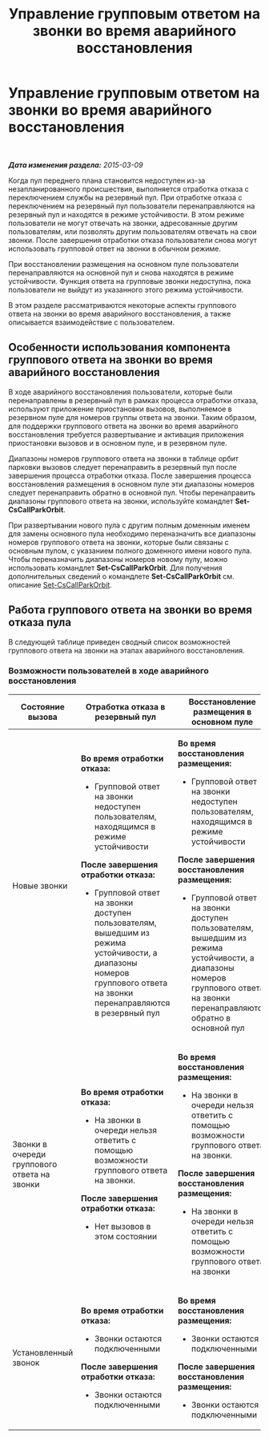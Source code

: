 ﻿---
title: Управление групповым ответом на звонки во время аварийного восстановления
TOCTitle: Управление групповым ответом на звонки во время аварийного восстановления
ms:assetid: 2d32f19f-c649-4a72-a4fb-edd338e3a7cc
ms:mtpsurl: https://technet.microsoft.com/ru-ru/library/JJ945618(v=OCS.15)
ms:contentKeyID: 52058182
ms.date: 05/19/2016
mtps_version: v=OCS.15
ms.translationtype: HT
---

# Управление групповым ответом на звонки во время аварийного восстановления

 

_**Дата изменения раздела:** 2015-03-09_

Когда пул переднего плана становится недоступен из-за незапланированного происшествия, выполняется отработка отказа с переключением службы на резервный пул. При отработке отказа с переключением на резервный пул пользователи перенаправляются на резервный пул и находятся в режиме устойчивости. В этом режиме пользователи не могут отвечать на звонки, адресованные другим пользователям, или позволять другим пользователям отвечать на свои звонки. После завершения отработки отказа пользователи снова могут использовать групповой ответ на звонки в обычном режиме.

При восстановлении размещения на основном пуле пользователи перенаправляются на основной пул и снова находятся в режиме устойчивости. Функция ответа на групповые звонки недоступна, пока пользователи не выйдут из указанного этого режима устойчивости.

В этом разделе рассматриваются некоторые аспекты группового ответа на звонки во время аварийного восстановления, а также описывается взаимодействие с пользователем.

## Особенности использования компонента группового ответа на звонки во время аварийного восстановления

В ходе аварийного восстановления пользователи, которые были перенаправлены в резервный пул в рамках процесса отработки отказа, используют приложение приостановки вызовов, выполняемое в резервном пуле для номеров группы ответа на звонки. Таким образом, для поддержки группового ответа на звонки во время аварийного восстановления требуется развертывание и активация приложения приостановки вызовов и в основном пуле, и в резервном пуле.

Диапазоны номеров группового ответа на звонки в таблице орбит парковки вызовов следует перенаправить в резервный пул после завершения процесса отработки отказа. После завершения процесса восстановления размещения в основном пуле эти диапазоны номеров следует перенаправить обратно в основной пул. Чтобы перенаправить диапазоны группового ответа на звонки, используйте командлет **Set-CsCallParkOrbit**.

При развертывании нового пула с другим полным доменным именем для замены основного пула необходимо переназначить все диапазоны номеров группового ответа на звонки, которые были связаны с основным пулом, с указанием полного доменного имени нового пула. Чтобы переназначить диапазоны номеров новому пулу, можно использовать командлет **Set-CsCallParkOrbit**. Для получения дополнительных сведений о командлете **Set-CsCallParkOrbit** см. описание [Set-CsCallParkOrbit](set-cscallparkorbit.md).

## Работа группового ответа на звонки во время отказа пула

В следующей таблице приведен сводный список возможностей группового ответа на звонки на этапах аварийного восстановления.

### Возможности пользователей в ходе аварийного восстановления

<table>
<colgroup>
<col style="width: 33%" />
<col style="width: 33%" />
<col style="width: 33%" />
</colgroup>
<thead>
<tr class="header">
<th>Состояние вызова</th>
<th>Отработка отказа в резервный пул</th>
<th>Восстановление размещения в основном пуле</th>
</tr>
</thead>
<tbody>
<tr class="odd">
<td><p>Новые звонки</p></td>
<td><p><strong>Во время отработки отказа:</strong></p>
<ul>
<li><p>Групповой ответ на звонки недоступен пользователям, находящимся в режиме устойчивости</p></li>
</ul>
<p><strong>После завершения отработки отказа:</strong></p>
<ul>
<li><p>Групповой ответ на звонки доступен пользователям, вышедшим из режима устойчивости, а диапазоны номеров группового ответа на звонки перенаправляются в резервный пул</p></li>
</ul></td>
<td><p><strong>Во время восстановления размещения:</strong></p>
<ul>
<li><p>Групповой ответ на звонки недоступен пользователям, находящимся в режиме устойчивости</p></li>
</ul>
<p><strong>После завершения восстановления размещения:</strong></p>
<ul>
<li><p>Групповой ответ на звонки доступен пользователям, вышедшим из режима устойчивости, а диапазоны номеров группового ответа на звонки перенаправляются обратно в основной пул</p></li>
</ul></td>
</tr>
<tr class="even">
<td><p>Звонки в очереди группового ответа на звонки</p></td>
<td><p><strong>Во время отработки отказа:</strong></p>
<ul>
<li><p>На звонки в очереди нельзя ответить с помощью возможности группового ответа на звонки.</p></li>
</ul>
<p><strong>После завершения отработки отказа:</strong></p>
<ul>
<li><p>Нет вызовов в этом состоянии</p></li>
</ul></td>
<td><p><strong>Во время восстановления размещения:</strong></p>
<ul>
<li><p>На звонки в очереди нельзя ответить с помощью возможности группового ответа на звонки.</p></li>
</ul>
<p><strong>После завершения восстановления размещения:</strong></p>
<ul>
<li><p>На звонки в очереди нельзя ответить с помощью возможности группового ответа на звонки</p></li>
</ul></td>
</tr>
<tr class="odd">
<td><p>Установленный звонок</p></td>
<td><p><strong>Во время отработки отказа:</strong></p>
<ul>
<li><p>Звонки остаются подключенными</p></li>
</ul>
<p><strong>После завершения отработки отказа:</strong></p>
<ul>
<li><p>Звонки остаются подключенными</p></li>
</ul></td>
<td><p><strong>Во время восстановления размещения:</strong></p>
<ul>
<li><p>Звонки остаются подключенными</p></li>
</ul>
<p><strong>После завершения восстановления размещения:</strong></p>
<ul>
<li><p>Звонки остаются подключенными</p></li>
</ul></td>
</tr>
</tbody>
</table>

